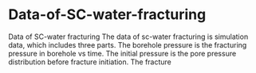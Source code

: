 # Data-of-SC-water-fracturing
Data of SC-water fracturing
The data of sc-water fracturing is simulation data, which includes three parts.
The borehole pressure is the fracturing pressure in borehole vs time.
The initial pressure is the pore pressure distribution before fracture initiation.
The fracture 

